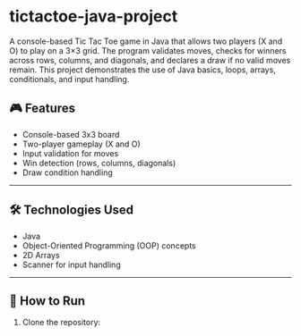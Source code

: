 # tictactoe-java-project
A console-based Tic Tac Toe game in Java that allows two players (X and O) to play on a 3×3 grid. The program validates moves, checks for winners across rows, columns, and diagonals, and declares a draw if no valid moves remain. This project demonstrates the use of Java basics, loops, arrays, conditionals, and input handling.
## 🎮 Features
- Console-based 3x3 board
- Two-player gameplay (X and O)
- Input validation for moves
- Win detection (rows, columns, diagonals)
- Draw condition handling

---

## 🛠️ Technologies Used
- Java
- Object-Oriented Programming (OOP) concepts
- 2D Arrays
- Scanner for input handling

---

## 🚀 How to Run
1. Clone the repository:
   ```bash https://github.com/Neha430/tictactoe-java-project.git
